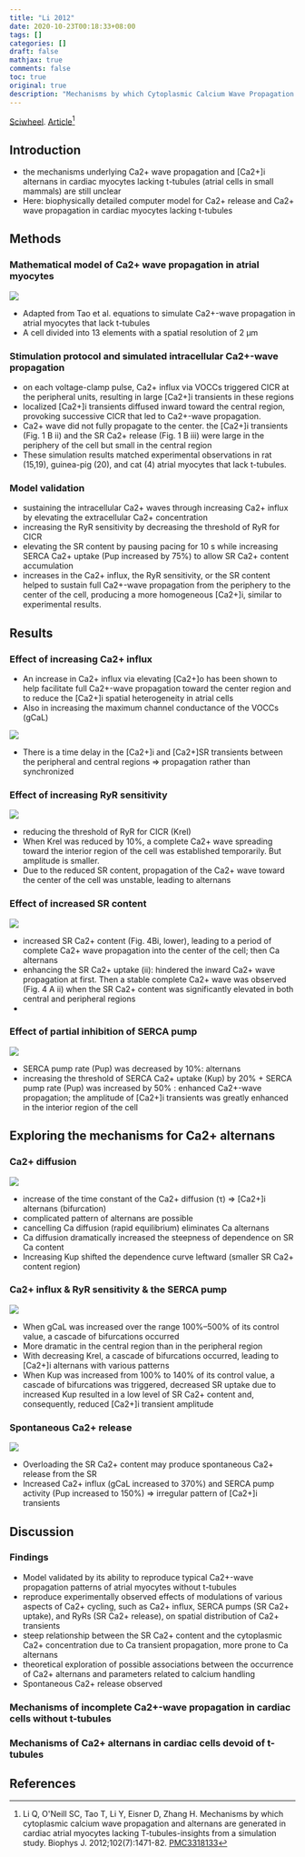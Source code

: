 ```yaml
---
title: "Li 2012"
date: 2020-10-23T00:18:33+08:00
tags: []
categories: []
draft: false
mathjax: true
comments: false
toc: true
original: true
description: "Mechanisms by which Cytoplasmic Calcium Wave Propagation and Alternans Are Generated in Cardiac Atrial Myocytes Lacking T-Tubules—Insights from a Simulation Study"
---
```


[Sciwheel](https://sciwheel.com/work/#/items/6252573). [Article](https://www.ncbi.nlm.nih.gov/pmc/articles/PMC3318133/)[^Li2012]

<!--more-->

## Introduction
* the mechanisms underlying Ca2+ wave propagation and [Ca2+]i alternans in cardiac myocytes lacking t-tubules (atrial cells in small mammals) are still unclear
* Here: biophysically detailed computer model for Ca2+ release and Ca2+ wave propagation in cardiac myocytes lacking t-tubules

## Methods
### Mathematical model of Ca2+ wave propagation in atrial myocytes
![](https://els-jbs-prod-cdn.literatumonline.com/cms/attachment/0f01ab35-e172-412f-81b2-b8cf56e530d4/gr1_lrg.jpg)
* Adapted from Tao et al. equations to simulate Ca2+-wave propagation in atrial myocytes that lack t-tubules
* A cell divided into 13 elements with a spatial resolution of 2 μm
### Stimulation protocol and simulated intracellular Ca2+-wave propagation
* on each voltage-clamp pulse, Ca2+ influx via VOCCs triggered CICR at the peripheral units, resulting in large [Ca2+]i transients in these regions
* localized [Ca2+]i transients diffused inward toward the central region, provoking successive CICR that led to Ca2+-wave propagation.
* Ca2+ wave did not fully propagate to the center. the [Ca2+]i transients (Fig. 1 B ii) and the SR Ca2+ release (Fig. 1 B iii) were large in the periphery of the cell but small in the central region
* These simulation results matched experimental observations in rat (15,19), guinea-pig (20), and cat (4) atrial myocytes that lack t-tubules.
### Model validation
* sustaining the intracellular Ca2+ waves through increasing Ca2+ influx by elevating the extracellular Ca2+ concentration
* increasing the RyR sensitivity by decreasing the threshold of RyR for CICR
* elevating the SR content by pausing pacing for 10 s while increasing SERCA Ca2+ uptake (Pup increased by 75%) to allow SR Ca2+ content accumulation
* increases in the Ca2+ influx, the RyR sensitivity, or the SR content helped to sustain full Ca2+-wave propagation from the periphery to the center of the cell, producing a more homogeneous [Ca2+]i, similar to experimental results.

## Results
### Effect of increasing Ca2+ influx
* An increase in Ca2+ influx via elevating [Ca2+]o has been shown to help facilitate full Ca2+-wave propagation toward the center region and to reduce the [Ca2+]i spatial heterogeneity in atrial cells
* Also in increasing the maximum channel conductance of the VOCCs (gCaL)

![](https://els-jbs-prod-cdn.literatumonline.com/cms/attachment/9b28fb99-b3dd-4e46-8b56-e08a999b8c74/gr2_lrg.jpg)

* There is a time delay in the [Ca2+]i and [Ca2+]SR transients between the peripheral and central regions => propagation rather than synchronized

### Effect of increasing RyR sensitivity
![](https://els-jbs-prod-cdn.literatumonline.com/cms/attachment/881d3ced-c3ad-4c4c-bb16-46e782facd32/gr3_lrg.jpg)

* reducing the threshold of RyR for CICR (Krel)
* When Krel was reduced by 10%, a complete Ca2+ wave spreading toward the interior region of the cell was established temporarily. But amplitude is smaller.
* Due to the reduced SR content, propagation of the Ca2+ wave toward the center of the cell was unstable, leading to alternans

### Effect of increased SR content
![](https://els-jbs-prod-cdn.literatumonline.com/cms/attachment/d91594c6-4266-459f-8322-8ab4f477e069/gr4_lrg.jpg)
* increased SR Ca2+ content (Fig. 4Bi, lower), leading to a period of complete Ca2+ wave propagation into the center of the cell; then Ca alternans
* enhancing the SR Ca2+ uptake (ii):  hindered the inward Ca2+ wave propagation at first. Then a stable complete Ca2+ wave was observed (Fig. 4 A ii) when the SR Ca2+ content was significantly elevated in both central and peripheral regions
*

### Effect of partial inhibition of SERCA pump
![](https://els-jbs-prod-cdn.literatumonline.com/cms/attachment/0d66ad59-38bd-4960-b05d-7479e117dfe8/gr5_lrg.jpg)
* SERCA pump rate (Pup) was decreased by 10%: alternans
* increasing the threshold of SERCA Ca2+ uptake (Kup) by 20% + SERCA pump rate (Pup) was increased by 50% : enhanced Ca2+-wave propagation; the amplitude of [Ca2+]i transients was greatly enhanced in the interior region of the cell

## Exploring the mechanisms for Ca2+ alternans

### Ca2+ diffusion
![](https://els-jbs-prod-cdn.literatumonline.com/cms/attachment/c3f07a1b-6da9-4dfb-b44c-10f1c077ecbe/gr6_lrg.jpg)
* increase of the time constant of the Ca2+ diffusion (τ) => [Ca2+]i alternans (bifurcation)
* complicated pattern of alternans are possible
* cancelling Ca diffusion (rapid equilibrium) eliminates Ca alternans
* Ca diffusion dramatically increased the steepness of dependence on SR Ca content
* Increasing Kup shifted the dependence curve leftward (smaller SR Ca2+ content region)
### Ca2+ influx & RyR sensitivity  & the SERCA pump
![](https://els-jbs-prod-cdn.literatumonline.com/cms/attachment/f002688f-cc5a-4561-addb-28f8db70f78e/gr7_lrg.jpg)
* When gCaL was increased over the range 100%–500% of its control value, a cascade of bifurcations occurred
* More dramatic in the central region than in the peripheral region
* With decreasing Krel, a cascade of bifurcations occurred, leading to [Ca2+]i alternans with various patterns
* When Kup was increased from 100% to 140% of its control value, a cascade of bifurcations was triggered, decreased SR uptake due to increased Kup resulted in a low level of SR Ca2+ content and, consequently, reduced [Ca2+]i transient amplitude
### Spontaneous Ca2+ release
![](https://els-jbs-prod-cdn.literatumonline.com/cms/attachment/adc096db-9c2f-47a5-ab56-999b0ac122b5/gr8_lrg.jpg)
* Overloading the SR Ca2+ content may produce spontaneous Ca2+ release from the SR
* Increased Ca2+ influx (gCaL increased to 370%) and SERCA pump activity (Pup increased to 150%) => irregular pattern of [Ca2+]i transients

## Discussion
### Findings
* Model validated by its ability to reproduce typical Ca2+-wave propagation patterns of atrial myocytes without t-tubules
* reproduce experimentally observed effects of modulations of various aspects of Ca2+ cycling, such as Ca2+ influx, SERCA pumps (SR Ca2+ uptake), and RyRs (SR Ca2+ release), on spatial distribution of Ca2+ transients
* steep relationship between the SR Ca2+ content and the cytoplasmic Ca2+ concentration due to Ca transient propagation, more prone to Ca alternans
* theoretical exploration of possible associations between the occurrence of Ca2+ alternans and parameters related to calcium handling
* Spontaneous Ca2+ release observed

### Mechanisms of incomplete Ca2+-wave propagation in cardiac cells without t-tubules
### Mechanisms of Ca2+ alternans in cardiac cells devoid of t-tubules


## References
[^Li2012]: Li Q, O'Neill SC, Tao T, Li Y, Eisner D, Zhang H. Mechanisms by which cytoplasmic calcium wave propagation and alternans are generated in cardiac atrial myocytes lacking T-tubules-insights from a simulation study. Biophys J. 2012;102(7):1471-82. [PMC3318133](https://www.ncbi.nlm.nih.gov/pmc/articles/PMC3318133/)
